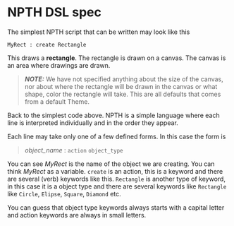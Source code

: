# NPTH DSL spec
The simplest NPTH script that can be written may look like this

```
MyRect : create Rectangle
```

This draws a **rectangle**. The rectangle is drawn on a canvas. The canvas is an area where drawings are drawn.

> **_NOTE:_** We have not specified anything about the size of the canvas, nor about where the rectangle will be drawn in the canvas or what shape, color the rectangle will take. This are all defaults that comes from a default Theme.

Back to the simplest code above. NPTH is a simple language where each line is interpreted individually and in the order they appear.

Each line may take only one of a few defined forms. In this case the form is

> *object_name* : `action` `object_type`

You can see *MyRect* is the name of the object we are creating. You can think *MyRect* as a variable. `create` is an action, this is a keyword and there are several (verb) keywords like this. `Rectangle` is another type of keyword, in this case it is a object type and there are several keywords like `Rectangle` like `Circle`, `Elipse`, `Square`, `Diamond` etc.

You can guess that object type keywords always starts with a capital letter and action keywords are always in small letters.
